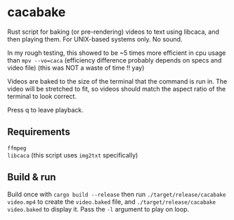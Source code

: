 # cacabake

Rust script for baking (or pre-rendering) videos to text using libcaca, and then playing them. For UNIX-based systems only. No sound.

In my rough testing, this showed to be ~5 times more efficient in cpu usage than `mpv --vo=caca` (efficiency difference probably depends on specs and video file) (this was NOT a waste of time !! yay)

Videos are baked to the size of the terminal that the command is run in. The video will be stretched to fit, so videos should match the aspect ratio of the terminal to look correct.

Press q to leave playback.

## Requirements

`ffmpeg` \
`libcaca` (this script uses `img2txt` specifically)

## Build & run

Build once with `cargo build --release` then run `./target/release/cacabake video.mp4` to create the `video.baked` file, and `./target/release/cacabake video.baked` to display it. Pass the `-l` argument to play on loop.